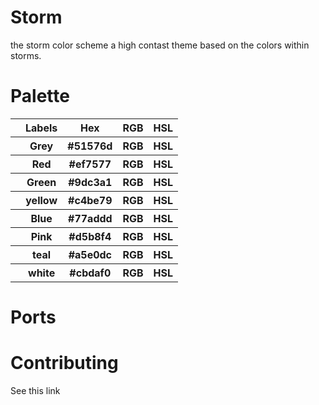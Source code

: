 # Storm
the storm color scheme
a high contast theme based on the colors within storms.

# Palette
  <table>
    <tr>
      <th></th>
      <th>Labels</th>
      <th>Hex</th>
      <th>RGB</th>
      <th>HSL</th>
    </tr>
    <tr>
      <th></th>
      <th>Grey</th>
      <th>#51576d</th>
      <th>RGB</th>
      <th>HSL</th>
    </tr>
    <tr>
      <th></th>
      <th>Red</th>
      <th>#ef7577</th>
      <th>RGB</th>
      <th>HSL</th>
    </tr>
    <tr>
      <th></th>
      <th>Green</th>
      <th>#9dc3a1</th>
      <th>RGB</th>
      <th>HSL</th>
    </tr>
    <tr>
      <th></th>
      <th>yellow</th>
      <th>#c4be79</th>
      <th>RGB</th>
      <th>HSL</th>
    </tr>
    <tr>
      <th></th>
      <th>Blue</th>
      <th>#77addd</th>
      <th>RGB</th>
      <th>HSL</th>
    </tr>
    <tr>
      <th></th>
      <th>Pink</th>
      <th>#d5b8f4</th>
      <th>RGB</th>
      <th>HSL</th>
    </tr>
    <tr>
      <th></th>
      <th>teal</th>
      <th>#a5e0dc</th>
      <th>RGB</th>
      <th>HSL</th>
    </tr>
    <tr>
      <th></th>
      <th>white</th>
      <th>#cbdaf0</th>
      <th>RGB</th>
      <th>HSL</th>
    </tr>
  </table>

# Ports

# Contributing
See this link
